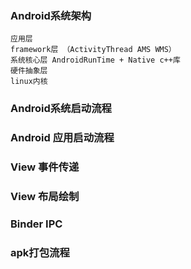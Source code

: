 ### Android系统架构 
    应用层 
    framework层 （ActivityThread AMS WMS）
    系统核心层 AndroidRunTime + Native c++库 
    硬件抽象层 
    linux内核


### Android系统启动流程

### Android 应用启动流程

### View 事件传递

### View 布局绘制

### Binder IPC

### apk打包流程

